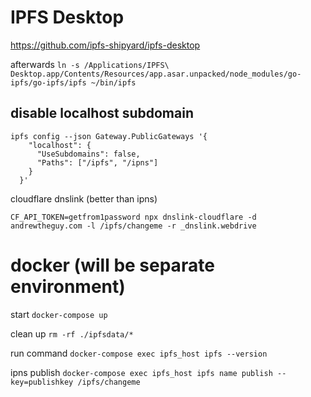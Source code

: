 

# IPFS Desktop
https://github.com/ipfs-shipyard/ipfs-desktop

afterwards `ln -s /Applications/IPFS\ Desktop.app/Contents/Resources/app.asar.unpacked/node_modules/go-ipfs/go-ipfs/ipfs ~/bin/ipfs`

## disable localhost subdomain
```
ipfs config --json Gateway.PublicGateways '{
    "localhost": {
      "UseSubdomains": false,
      "Paths": ["/ipfs", "/ipns"]
    }
  }'
```

cloudflare dnslink (better than ipns)
```
CF_API_TOKEN=getfrom1password npx dnslink-cloudflare -d andrewtheguy.com -l /ipfs/changeme -r _dnslink.webdrive
```

# docker (will be separate environment)
start
`docker-compose up`

clean up
`rm -rf ./ipfsdata/*`

run command
`docker-compose exec ipfs_host ipfs --version`

ipns publish 
`docker-compose exec ipfs_host ipfs name publish --key=publishkey /ipfs/changeme`

